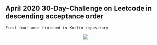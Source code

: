 ## April 2020 30-Day-Challenge on Leetcode in descending acceptance order

```First four were finished in Kotlin repository```
<p align="center">
<img src="https://github.com/taesookim0412/PythonAlgorithms/blob/master/2020/05/LeetCode/I SET GOALS AND I STRIVE TO ACHIEVE THEM.png?raw=true">
</p>
